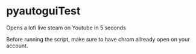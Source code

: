 # pyautoguiTest
Opens a lofi live steam on Youtube in 5 seconds

Before running the script, make sure to have chrom allready open on your account.